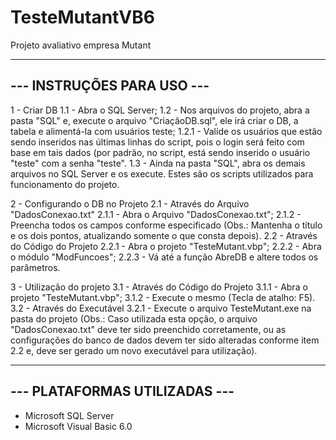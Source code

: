# TesteMutantVB6
Projeto avaliativo empresa Mutant

---------------------------
--- INSTRUÇÕES PARA USO ---
---------------------------

1 - Criar DB
	1.1 - Abra o SQL Server;
	1.2 - Nos arquivos do projeto, abra a pasta "SQL" e, execute o arquivo "CriaçãoDB.sql", ele irá criar o DB, a tabela e alimentá-la com usuários teste;
		1.2.1 - Valide os usuários que estão sendo inseridos nas últimas linhas do script, pois o login será feito com base em tais dados (por padrão, no script, está sendo inserido o usuário "teste" com a senha "teste".
	1.3 - Ainda na pasta "SQL", abra os demais arquivos no SQL Server e os execute. Estes são os scripts utilizados para funcionamento do projeto.

2 - Configurando o DB no Projeto
	2.1 - Através do Arquivo "DadosConexao.txt"
		2.1.1 - Abra o Arquivo "DadosConexao.txt";
		2.1.2 - Preencha todos os campos conforme especificado (Obs.: Mantenha o título e os dois pontos, atualizando somente o que consta depois).
	2.2 - Através do Código do Projeto
		2.2.1 - Abra o projeto "TesteMutant.vbp";
		2.2.2 - Abra o módulo "ModFuncoes";
		2.2.3 - Vá até a função AbreDB e altere todos os parâmetros.

3 - Utilização do projeto
	3.1 - Através do Código do Projeto
		3.1.1 - Abra o projeto "TesteMutant.vbp";
		3.1.2 - Execute o mesmo (Tecla de atalho: F5).
	3.2 - Através do Executável
		3.2.1 - Execute o arquivo TesteMutant.exe na pasta do projeto (Obs.: Caso utilizada esta opção, o arquivo "DadosConexao.txt" deve ter sido preenchido corretamente, ou as configurações do banco de dados devem ter sido alteradas conforme item 2.2 e, deve ser gerado um novo executável para utilização).

------------------------------
--- PLATAFORMAS UTILIZADAS ---
------------------------------

- Microsoft SQL Server
- Microsoft Visual Basic 6.0
